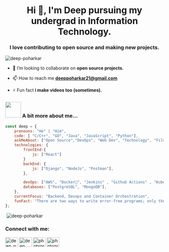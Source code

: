 <h1 align="center">Hi 👋, I'm Deep pursuing my undergrad in Information Technology.</h1>
<h3 align="center">I love contributing to open source and making new projects.</h3>

<p align="left"> <img src="https://komarev.com/ghpvc/?username=deep-poharkar&label=Profile%20views&color=0e75b6&style=flat" alt="deep-poharkar" /> </p>

- 👯 I’m looking to collaborate on **open source projects.**

- 📫 How to reach me **deeppoharkar21@gmail.com**

- ⚡ Fun fact **i make videos too (sometimes).**

### <img src="https://media.giphy.com/media/VgCDAzcKvsR6OM0uWg/giphy.gif" width="50"> A bit more about me...

```javascript
const deep = {
    pronouns: "He" | "Him",
    code: [ "C/C++", "GO", "Java", "JavaScript", "Python"],
    askMeAbout: ["Open Source","DevOps", "Web Dev", "Technology", "Film-making", "Gaming"],
    technologies: {
        frontEnd:{
            js: ["React"]
        }
        backEnd: {
            js: ["Django", "NodeJs", "Postman"],
        },

        devOps: ["AWS", "Docker🐳", "Jenkins" , "Github Actions" , "Kubernetes"],
        databases: ["PostgreSQL", "MongoDB"],
    },
    currentFocus: "Backend, Devops and Container Orchestration",
    funFact: "There are two ways to write error-free programs; only the third one works"
};
```

<p>&nbsp;<img align="center" src="https://github-readme-stats.vercel.app/api?username=deep-poharkar&show_icons=true&locale=en" alt="deep-poharkar" /></p>

<h3 align="left">Connect with me:</h3>
<p align="left">
<a href="https://twitter.com/deep_poharkar" target="blank"><img align="center" src="https://raw.githubusercontent.com/rahuldkjain/github-profile-readme-generator/master/src/images/icons/Social/twitter.svg" alt="deep_poharkar" height="30" width="40" /></a>
<a href="https://linkedin.com/in/deep poharkar" target="blank"><img align="center" src="https://raw.githubusercontent.com/rahuldkjain/github-profile-readme-generator/master/src/images/icons/Social/linked-in-alt.svg" alt="deep poharkar" height="30" width="40" /></a>
<a href="https://instagram.com/photxnray" target="blank"><img align="center" src="https://raw.githubusercontent.com/rahuldkjain/github-profile-readme-generator/master/src/images/icons/Social/instagram.svg" alt="photxnray" height="30" width="40" /></a>
<a href="https://www.youtube.com/c/photonray" target="blank"><img align="center" src="https://raw.githubusercontent.com/rahuldkjain/github-profile-readme-generator/master/src/images/icons/Social/youtube.svg" alt="photonray" height="30" width="40" /></a>
</p>
